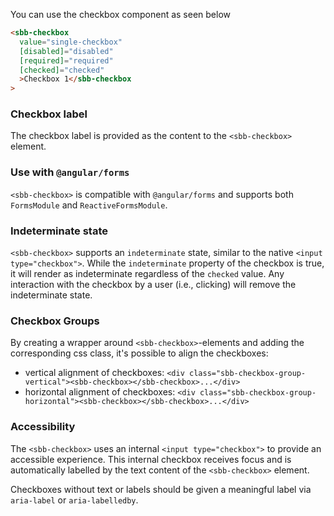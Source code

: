 You can use the checkbox component as seen below

```html
<sbb-checkbox
  value="single-checkbox"
  [disabled]="disabled"
  [required]="required"
  [checked]="checked"
  >Checkbox 1</sbb-checkbox
>
```

### Checkbox label

The checkbox label is provided as the content to the `<sbb-checkbox>` element.

### Use with `@angular/forms`

`<sbb-checkbox>` is compatible with `@angular/forms` and supports both `FormsModule`
and `ReactiveFormsModule`.

### Indeterminate state

`<sbb-checkbox>` supports an `indeterminate` state, similar to the native `<input type="checkbox">`.
While the `indeterminate` property of the checkbox is true, it will render as indeterminate
regardless of the `checked` value. Any interaction with the checkbox by a user (i.e., clicking) will
remove the indeterminate state.

### Checkbox Groups

By creating a wrapper around `<sbb-checkbox>`-elements and adding the corresponding css class, it's possible to align the checkboxes:

- vertical alignment of checkboxes:
  `<div class="sbb-checkbox-group-vertical"><sbb-checkbox></sbb-checkbox>...</div>`
- horizontal alignment of checkboxes:
  `<div class="sbb-checkbox-group-horizontal"><sbb-checkbox></sbb-checkbox>...</div>`

### Accessibility

The `<sbb-checkbox>` uses an internal `<input type="checkbox">` to provide an accessible experience.
This internal checkbox receives focus and is automatically labelled by the text content of the
`<sbb-checkbox>` element.

Checkboxes without text or labels should be given a meaningful label via `aria-label` or
`aria-labelledby`.
